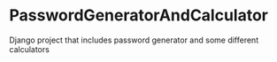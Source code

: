 # PasswordGeneratorAndCalculator
 Django project that includes password generator and some different calculators
